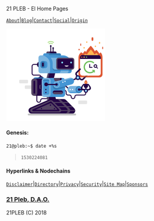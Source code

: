 21 PLEB - El Home Pages

[`About`](docs/pages/about)|[`Blog`](/docs/pages/blog)|[`Contact`](./docs/pages/contact)|[`Social`](./docs/pages/social)|[`Origin`](./docs/pages/origin)


![](./docs/assets/images/svgs/21.svg)

#### Genesis:
`21@pleb:~$ date +%s`
>`1530224081`

#### Hyperlinks & Nodechains
[`Disclaimer`](./docs/pages/disclaimer)|[`Directory`](./docs/pages/directory)|[`Privacy`](./docs/pages/privacy)|[`Security`](./docs/pages/security)|[`Site Map`](docs/pages/sitemap)|[`Sponsors`](./docs/pages/sponsors)


### [21 Pleb, D.A.O.](https://21pleb.github.io)
21PLEB (C) 2018
